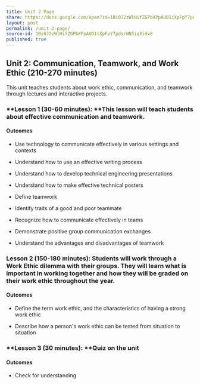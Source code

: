```yaml
---
title: Unit 2 Page
share: https://docs.google.com/open?id=1Bi0J2zWlHifZGPbXPpAUD1iXpFpY7pdsrWN5iqXidv8
layout: post
permalink: /unit-2-page/
source-id: 1Bi0J2zWlHifZGPbXPpAUD1iXpFpY7pdsrWN5iqXidv8
published: true
---
```

## Unit 2: Communication, Teamwork, and Work Ethic (210-270 minutes)

This unit teaches students about work ethic, communication, and teamwork through lectures and interactive projects.

### **Lesson 1 (30-60 minutes): **This lesson will teach students about effective communication and teamwork. 

#### Outcomes

* Use technology to communicate effectively in various settings and contexts

* Understand how to use an effective writing process

* Understand how to develop technical engineering presentations

* Understand how to make effective technical posters

* Define teamwork

* Identify traits of a good and poor teammate

* Recognize how to communicate effectively in teams

* Demonstrate positive group communication exchanges

* Understand the advantages and disadvantages of teamwork

### **Lesson 2 (150-180 minutes)**: Students will work through a Work Ethic dilemma with their groups.  They will learn what is important in working together and how they will be graded on their work ethic throughout the year. 

#### Outcomes 

* Define the term work ethic, and the characteristics of having a strong work ethic

* Describe how a person's work ethic can be tested from situation to situation

### **Lesson 3 (30 minutes): **Quiz on the unit

#### Outcomes

* Check for understanding

